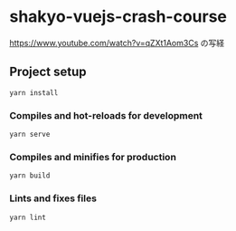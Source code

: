 # shakyo-vuejs-crash-course

https://www.youtube.com/watch?v=qZXt1Aom3Cs の写経

## Project setup

```
yarn install
```

### Compiles and hot-reloads for development

```
yarn serve
```

### Compiles and minifies for production

```
yarn build
```

### Lints and fixes files

```
yarn lint
```
